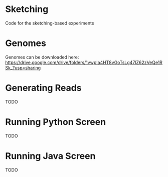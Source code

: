 # Sketching
Code for the sketching-based experiments

# Genomes
Genomes can be downloaded here: https://drive.google.com/drive/folders/1vwpIa4HT8vGoTsLg47lZ62zVeQe1RSk_?usp=sharing

# Generating Reads
TODO

# Running Python Screen
TODO

# Running Java Screen
TODO
